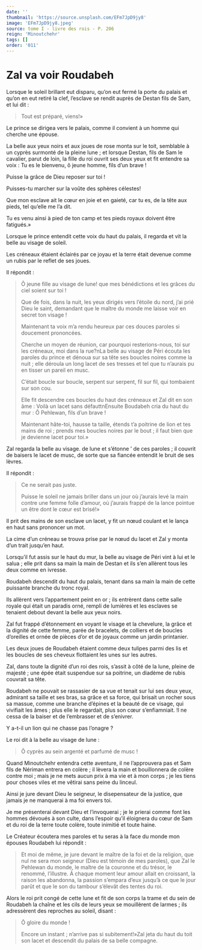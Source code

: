 ```yaml
---
date: ''
thumbnail: 'https://source.unsplash.com/EFm7JpD9jy8'
image: 'EFm7JpD9jy8.jpeg'
source: tome I - livre des rois - P. 206
reign: 'Minoutchehr'
tags: []
order: '011'
---
```


# Zal va voir Roudabeh

Lorsque le soleil brillant eut disparu, qu’on eut fermé la porte du palais et qu’on en eut retiré la clef, l’esclave se rendit auprès de Destan fils de Sam, et lui dit :

> Tout est préparé, viens!»

Le prince se dirigea vers le palais, comme il convient à un homme qui cherche une épouse.

La belle aux yeux noirs et aux joues de rose monta sur le toit, semblable à un cyprès surmonté de la pleine lune ; et lorsque Destan, fils de Sam le cavalier, parut de loin, la fille du roi ouvrit ses deux yeux et fit entendre sa voix : Tu es le bienvenu, ô jeune homme, fils d’un brave !

Puisse la grâce de Dieu reposer sur toi !

Puisses-tu marcher sur la voûte des sphères célestes!

Que mon esclave ait le cœur en joie et en gaieté, car tu es, de la tête aux pieds, tel qu’elle me l’a dit.

Tu es venu ainsi à pied de ton camp et tes pieds royaux doivent être fatigués.»

Lorsque le prince entendit cette voix du haut du palais, il regarda et vit la belle au visage de soleil.

Les créneaux étaient éclairés par ce joyau et la terre était devenue comme un rubis par le reflet de ses joues.

Il répondit :

> Ô jeune fille au visage de lune!
que mes bénédictions et les grâces du ciel soient sur toi !
>
> Que de fois, dans la nuit, les yeux dirigés vers l’étoile du nord, j’ai prié Dieu le saint, demandant que le maître du monde me laisse voir en secret ton visage !
>
> Maintenant ta voix m’a rendu heureux par ces douces paroles si doucement prononcées.
>
> Cherche un moyen de réunion, car pourquoi resterions-nous, toi sur les créneaux, moi dans la rue?nLa belle au visage de Péri écouta les paroles du prince et dénoua sur sa tête ses boucles noires comme la nuit ; elle déroula un long lacet de ses tresses et tel que tu n’aurais pu en tisser un pareil en musc.
>
> C’était boucle sur boucle, serpent sur serpent, fil sur fil, qui tombaient sur son cou.
>
> Elle fit descendre ces boucles du haut des créneaux et Zal dit en son âme : Voilà un lacet sans défauttnEnsuite Boudabeh cria du haut du mur : Ô Pehlewan, fils d’un brave !
>
> Maintenant hâte-toi, hausse ta taille, étends t’a poitrine de lion et tes mains de roi ; prends mes boucles noires par le bout ; il faut bien que je devienne lacet pour toi.»

Zal regarda la belle au visage. de lune et s’étonne
’ de ces paroles ; il couvrit de baisers le lacet de musc, de sorte que sa fiancée entendit le bruit de ses lèvres.

Il répondit :

> Ce ne serait pas juste.
>
> Puisse le soleil ne jamais briller dans un jour où j’aurais levé la main contre une femme folle d’amour, où j’aurais frappé de la lance pointue un être dont le cœur est brisé!»

Il prit des mains de son esclave un lacet, y fit un nœud coulant et le lança en haut sans prononcer un mot.

La cime d’un créneau se trouva prise par le nœud du lacet et Zal y monta d’un trait jusqu’en haut.

Lorsqu’il fut assis sur le haut du mur, la belle au visage de Péri vint à lui et le salua ; elle prit dans sa main la main de Destan et ils s’en allèrent tous les deux comme en ivresse.

Roudabeh descendit du haut du palais, tenant dans sa main la main de cette puissante branche du tronc royal.

Ils allèrent vers l’appartement peint en or ; ils entrèrent dans cette salle royale qui était un paradis orné, rempli de lumières et les esclaves se tenaient debout devant la belle aux yeux noirs.

Zal fut frappé d’étonnement en voyant le visage et la chevelure, la grâce et la dignité de cette femme, parée de bracelets, de colliers et de boucles d’oreilles et ornée de pièces d’or et de joyaux comme un jardin printanier.

Les deux joues de Roudabeh étaient comme deux tulipes parmi des lis et les boucles de ses cheveux flottaient les unes sur les autres.

Zal, dans toute la dignité d’un roi des rois, s’assit à côté de la lune, pleine de majesté ; une épée était suspendue sur sa poitrine, un diadème de rubis couvrait sa tête.

Roudabeh ne pouvait se rassasier de sa vue et tenait sur lui ses deux yeux, admirant sa taille et ses bras, sa grâce et sa force, qui brisait un rocher sous sa massue, comme une branche d’épines et la beauté de ce visage, qui vivifiait les âmes ; plus elle le regardait, plus son cœur s’enfiamniait. !l ne cessa de la baiser et de l’embrasser et de s’enivrer.

Y a-t-il un lion qui ne chasse pas l’onagre ?

Le roi dit à la belle au visage de lune :

> Ô cyprès au sein argenté et parfumé de musc !

Quand Minoutchehr entendra cette aventure, il ne l’approuvera pas et Sam fils de Nériman entrera en colère ; il lèvera la main et bouillonnera de colère contre moi ; mais je ne mets aucun prix à ma vie et à mon corps ; je les tiens pour choses viles et me vêtirai sans peine du linceul.

Ainsi je jure devant Dieu le seigneur, le disepensateur de la justice, que jamais je ne manquerai à ma foi envers toi.

Je me présenterai devant Dieu et l’invoquerai ; je le prierai comme font les hommes dévoués à son culte, dans l’espoir qu’il éloignera du cœur de Sam et du roi de la terre toute colère, toute inimitié et toute haine.

Le Créateur écoutera mes paroles et tu seras à la face du monde mon épouses Roudabeh lui répondit :

> Et moi de même, je jure devant le maître de la foi et de la religion, que nul ne sera mon seigneur (Dieu est témoin de mes paroles), que Zal le Pehlewan du monde, le maître de la couronne et du trésor, le renommé, l’illustre.
À chaque moment leur amour allait en croissant, la raison les abandonna, la passion s’empara d’eux jusqu’à ce que le jour parût et que le son du tambour s’élevât des tentes du roi.

Alors le roi prit congé de cette lune et fit de son corps la trame et du sein de Roudabeh la chaîne et les cils de leurs yeux se mouillèrent de larmes ; ils adressèrent des reproches au soleil, disant :

> Ô gloire du monde !
>
> Encore un instant ; n’arrive pas si subitement!»Zal jeta du haut du toit son lacet et descendit du palais de sa belle compagne.
